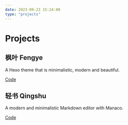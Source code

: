 ```yaml
---
date: 2023-09-23 15:24:00
type: "projects"
---
```


# Projects

## 枫叶 Fengye

A Hexo theme that is minimalistic, modern and beautiful.

[Code](https://www.github.com/chen-yingfa/hexo-theme-fengye)

## 轻书 Qingshu

A modern and minimalistic Markdown editor with Manaco.

[Code](https://www.github.com/-yingfa/qingshu)
